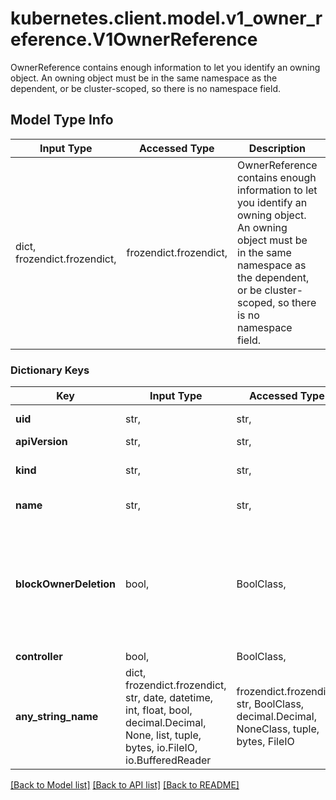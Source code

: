 # kubernetes.client.model.v1_owner_reference.V1OwnerReference

OwnerReference contains enough information to let you identify an owning object. An owning object must be in the same namespace as the dependent, or be cluster-scoped, so there is no namespace field.

## Model Type Info
Input Type | Accessed Type | Description | Notes
------------ | ------------- | ------------- | -------------
dict, frozendict.frozendict,  | frozendict.frozendict,  | OwnerReference contains enough information to let you identify an owning object. An owning object must be in the same namespace as the dependent, or be cluster-scoped, so there is no namespace field. | 

### Dictionary Keys
Key | Input Type | Accessed Type | Description | Notes
------------ | ------------- | ------------- | ------------- | -------------
**uid** | str,  | str,  | UID of the referent. More info: http://kubernetes.io/docs/user-guide/identifiers#uids | 
**apiVersion** | str,  | str,  | API version of the referent. | 
**kind** | str,  | str,  | Kind of the referent. More info: https://git.k8s.io/community/contributors/devel/sig-architecture/api-conventions.md#types-kinds | 
**name** | str,  | str,  | Name of the referent. More info: http://kubernetes.io/docs/user-guide/identifiers#names | 
**blockOwnerDeletion** | bool,  | BoolClass,  | If true, AND if the owner has the \&quot;foregroundDeletion\&quot; finalizer, then the owner cannot be deleted from the key-value store until this reference is removed. See https://kubernetes.io/docs/concepts/architecture/garbage-collection/#foreground-deletion for how the garbage collector interacts with this field and enforces the foreground deletion. Defaults to false. To set this field, a user needs \&quot;delete\&quot; permission of the owner, otherwise 422 (Unprocessable Entity) will be returned. | [optional] 
**controller** | bool,  | BoolClass,  | If true, this reference points to the managing controller. | [optional] 
**any_string_name** | dict, frozendict.frozendict, str, date, datetime, int, float, bool, decimal.Decimal, None, list, tuple, bytes, io.FileIO, io.BufferedReader | frozendict.frozendict, str, BoolClass, decimal.Decimal, NoneClass, tuple, bytes, FileIO | any string name can be used but the value must be the correct type | [optional]

[[Back to Model list]](../../README.md#documentation-for-models) [[Back to API list]](../../README.md#documentation-for-api-endpoints) [[Back to README]](../../README.md)

